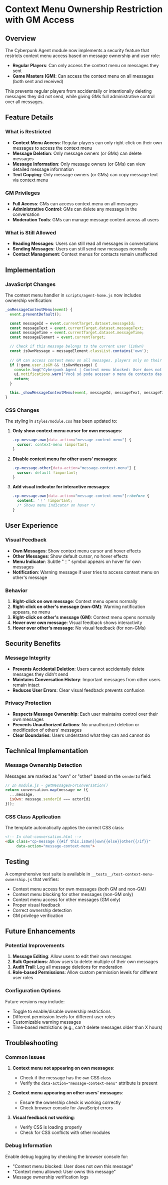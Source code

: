 # Context Menu Ownership Restriction with GM Access

## Overview

The Cyberpunk Agent module now implements a security feature that restricts context menu access based on message ownership and user role:

- **Regular Players**: Can only access the context menu on messages they sent
- **Game Masters (GM)**: Can access the context menu on all messages (both sent and received)

This prevents regular players from accidentally or intentionally deleting messages they did not send, while giving GMs full administrative control over all messages.

## Feature Details

### What is Restricted

- **Context Menu Access**: Regular players can only right-click on their own messages to access the context menu
- **Message Deletion**: Only message owners (or GMs) can delete messages
- **Message Information**: Only message owners (or GMs) can view detailed message information
- **Text Copying**: Only message owners (or GMs) can copy message text via context menu

### GM Privileges

- **Full Access**: GMs can access context menu on all messages
- **Administrative Control**: GMs can delete any message in the conversation
- **Moderation Tools**: GMs can manage message content across all users

### What is Still Allowed

- **Reading Messages**: Users can still read all messages in conversations
- **Sending Messages**: Users can still send new messages normally
- **Contact Management**: Context menus for contacts remain unaffected

## Implementation

### JavaScript Changes

The context menu handler in `scripts/agent-home.js` now includes ownership verification:

```javascript
_onMessageContextMenu(event) {
  event.preventDefault();

  const messageId = event.currentTarget.dataset.messageId;
  const messageText = event.currentTarget.dataset.messageText;
  const messageTime = event.currentTarget.dataset.messageTime;
  const messageElement = event.currentTarget;

  // Check if this message belongs to the current user (isOwn)
  const isOwnMessage = messageElement.classList.contains('own');
  
  // GM can access context menu on all messages, players only on their own messages
  if (!game.user.isGM && !isOwnMessage) {
    console.log("Cyberpunk Agent | Context menu blocked: User does not own this message and is not GM");
    ui.notifications.warn("Você só pode acessar o menu de contexto das suas próprias mensagens.");
    return;
  }

  this._showMessageContextMenu(event, messageId, messageText, messageTime);
}
```

### CSS Changes

The styling in `styles/module.css` has been updated to:

1. **Only show context menu cursor for own messages**:
   ```css
   .cp-message.own[data-action="message-context-menu"] {
     cursor: context-menu !important;
   }
   ```

2. **Disable context menu for other users' messages**:
   ```css
   .cp-message.other[data-action="message-context-menu"] {
     cursor: default !important;
   }
   ```

3. **Add visual indicator for interactive messages**:
   ```css
   .cp-message.own[data-action="message-context-menu"]::before {
     content: '⋮' !important;
     /* Shows menu indicator on hover */
   }
   ```

## User Experience

### Visual Feedback

- **Own Messages**: Show context menu cursor and hover effects
- **Other Messages**: Show default cursor, no hover effects
- **Menu Indicator**: Subtle "⋮" symbol appears on hover for own messages
- **Notification**: Warning message if user tries to access context menu on other's message

### Behavior

1. **Right-click on own message**: Context menu opens normally
2. **Right-click on other's message (non-GM)**: Warning notification appears, no menu
3. **Right-click on other's message (GM)**: Context menu opens normally
4. **Hover over own message**: Visual feedback shows interactivity
5. **Hover over other's message**: No visual feedback (for non-GMs)

## Security Benefits

### Message Integrity

- **Prevents Accidental Deletion**: Users cannot accidentally delete messages they didn't send
- **Maintains Conversation History**: Important messages from other users remain intact
- **Reduces User Errors**: Clear visual feedback prevents confusion

### Privacy Protection

- **Respects Message Ownership**: Each user maintains control over their own messages
- **Prevents Unauthorized Actions**: No unauthorized deletion or modification of others' messages
- **Clear Boundaries**: Users understand what they can and cannot do

## Technical Implementation

### Message Ownership Detection

Messages are marked as "own" or "other" based on the `senderId` field:

```javascript
// In module.js - getMessagesForConversation()
return conversation.map(message => ({
  ...message,
  isOwn: message.senderId === actorId1
}));
```

### CSS Class Application

The template automatically applies the correct CSS class:

```html
<!-- In chat-conversation.html -->
<div class="cp-message {{#if this.isOwn}}own{{else}}other{{/if}}" 
     data-action="message-context-menu">
```

## Testing

A comprehensive test suite is available in `__tests__/test-context-menu-ownership.js` that verifies:

- Context menu access for own messages (both GM and non-GM)
- Context menu blocking for other messages (non-GM only)
- Context menu access for other messages (GM only)
- Proper visual feedback
- Correct ownership detection
- GM privilege verification

## Future Enhancements

### Potential Improvements

1. **Message Editing**: Allow users to edit their own messages
2. **Bulk Operations**: Allow users to delete multiple of their own messages
3. **Audit Trail**: Log all message deletions for moderation
4. **Role-based Permissions**: Allow custom permission levels for different user roles

### Configuration Options

Future versions may include:

- Toggle to enable/disable ownership restrictions
- Different permission levels for different user roles
- Customizable warning messages
- Time-based restrictions (e.g., can't delete messages older than X hours)

## Troubleshooting

### Common Issues

1. **Context menu not appearing on own messages**:
   - Check if the message has the `own` CSS class
   - Verify the `data-action="message-context-menu"` attribute is present

2. **Context menu appearing on other users' messages**:
   - Ensure the ownership check is working correctly
   - Check browser console for JavaScript errors

3. **Visual feedback not working**:
   - Verify CSS is loading properly
   - Check for CSS conflicts with other modules

### Debug Information

Enable debug logging by checking the browser console for:
- "Context menu blocked: User does not own this message"
- "Context menu allowed: User owns this message"
- Message ownership verification logs 